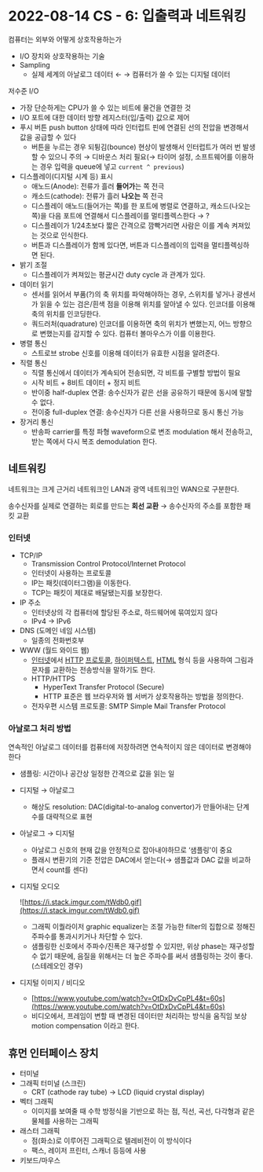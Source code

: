 # 2022-08-14 CS - 6: 입출력과 네트워킹

컴퓨터는 외부와 어떻게 상호작용하는가

- I/O 장치와 상호작용하는 기술
- Sampling
    - 실제 세계의 아날로그 데이터 ← → 컴퓨터가 쓸 수 있는 디지털 데이터

저수준 I/O

- 가장 단순하게는 CPU가 쓸 수 있는 비트에 물건을 연결한 것
- I/O 포트에 대한 데이터 방향 레지스터(입/출력) 값으로 제어
- 푸시 버튼 push button 상태에 따라 인터럽트 핀에 연결된 선의 전압을 변경해서 값을 공급할 수 있다
    - 버튼을 누르는 경우 되튕김(bounce) 현상이 발생해서 인터럽트가 여러 번 발생할 수 있으니 주의 → 디바운스 처리 필요(→ 타이머 설정, 소프트웨어를 이용하는 경우 입력을 queue에 넣고 `current ^ previous`)
- 디스플레이(디지털 시계 등) 표시
    - 애노드(Anode): 전류가 흘러 **들어가**는 쪽 전극
    - 캐소드(cathode): 전류가 흘러 **나오는** 쪽 전극
    - 디스플레이 애노드(들어가는 쪽)를 한 포트에 병렬로 연결하고, 캐소드(나오는 쪽)을 다음 포트에 연결해서 디스플레이를 멀티플렉스한다 → ?
    - 디스플레이가 1/24초보다 짧은 간격으로 깜빡거리면 사람은 이를 계속 켜져있는 것으로 인식한다.
    - 버튼과 디스플레이가 함께 있다면, 버튼과 디스플레이의 입력을 멀티플렉싱하면 된다.
- 밝기 조절
    - 디스플레이가 켜져있는 평균시간 duty cycle 과 관계가 있다.
- 데이터 읽기
    - 센서를 읽어서 부품(?)의 축 위치를 파악해야하는 경우, 스위치를 넣거나 광센서가 읽을 수 있는 검은/흰색 점을 이용해 위치를 알아낼 수 있다. 인코더를 이용해 축의 위치를 인코딩한다.
    - 쿼드러처(quadrature) 인코더를 이용하면 축의 위치가 변했는지, 어느 방향으로 변했는지를 감지할 수 있다. 컴퓨터 볼마우스가 이를 이용한다.
- 병렬 통신
    - 스트로브 strobe 신호를 이용해 데이터가 유효한 시점을 알려준다.
- 직렬 통신
    - 직렬 통신에서 데이터가 계속되어 전송되면, 각 비트를 구별할 방법이 필요
    - 시작 비트 + 8비트 데이터 + 정지 비트
    - 반이중 half-duplex 연결: 송수신자가 같은 선을 공유하기 때문에 동시에 말할 수 없다.
    - 전이중 full-duplex 연결: 송수신자가 다른 선을 사용하므로 동시 통신 가능
- 장거리 통신
    - 반송파 carrier를 특정 파형 waveform으로 변조 modulation 해서 전송하고, 받는 쪽에서 다시 복조 demodulation 한다.

## 네트워킹

네트워크는 크게 근거리 네트워크인 LAN과 광역 네트워크인 WAN으로 구분한다.

송수신자를 실제로 연결하는 회로를 만드는 **회선 교환** → 송수신자의 주소를 포함한 패킷 교환

### 인터넷

- TCP/IP
    - Transmission Control Protocol/Internet Protocol
    - 인터넷이 사용하는 프로토콜
    - IP는 패킷(데이터그램)을 이동한다.
    - TCP는 패킷이 제대로 배달됐는지를 보장한다.
- IP 주소
    - 인터넷상의 각 컴퓨터에 할당된 주소로, 하드웨어에 묶여있지 않다
    - IPv4 → IPv6
- DNS (도메인 네임 시스템)
    - 일종의 전화번호부
- WWW (월드 와이드 웹)
    - [인터넷](https://ko.wikipedia.org/wiki/%EC%9D%B8%ED%84%B0%EB%84%B7)에서 [HTTP](https://ko.wikipedia.org/wiki/HTTP) [프로토콜](https://ko.wikipedia.org/wiki/%ED%86%B5%EC%8B%A0_%ED%94%84%EB%A1%9C%ED%86%A0%EC%BD%9C), [하이퍼텍스트](https://ko.wikipedia.org/wiki/%ED%95%98%EC%9D%B4%ED%8D%BC%ED%85%8D%EC%8A%A4%ED%8A%B8), [HTML](https://ko.wikipedia.org/wiki/HTML) 형식 등을 사용하여 그림과 문자를 교환하는 전송방식을 말하기도 한다.
    - HTTP/HTTPS
        - HyperText Transfer Protocol (Secure)
        - HTTP 표준은 웹 브라우저와 웹 서버가 상호작용하는 방법을 정의한다.
    - 전자우편 시스템 프로토콜: SMTP Simple Mail Transfer Protocol

### 아날로그 처리 방법

연속적인 아날로그 데이터를 컴퓨터에 저장하려면 연속적이지 않은 데이터로 변경해야 한다

- 샘플링: 시간이나 공간상 일정한 간격으로 값을 읽는 일
- 디지털 → 아날로그
    - 해상도 resolution: DAC(digital-to-analog convertor)가 만들어내는 단계 수를 대략적으로 표현
- 아날로그 → 디지털
    - 아날로그 신호의 현재 값을 안정적으로 잡아내야하므로 ‘샘플링'이 중요
    - 플래시 변환기의 기준 전압은 DAC에서 얻는다(→ 샘플값과 DAC 값을 비교하면서 count를 센다)
- 디지털 오디오

    ![https://i.stack.imgur.com/tWdb0.gif](https://i.stack.imgur.com/tWdb0.gif)

    - 그래픽 이퀄라이저 graphic equalizer는 조절 가능한 filter의 집합으로 정해진 주파수를 통과시키거나 차단할 수 있다.
    - 샘플링한 신호에서 주파수/진폭은 재구성할 수 있지만, 위상 phase는 재구성할 수 없기 때문에, 음질을 위해서는 더 높은 주파수를 써서 샘플링하는 것이 좋다. (스테레오인 경우)
- 디지털 이미지 / 비디오
    - [https://www.youtube.com/watch?v=OtDxDvCpPL4&t=60s](https://www.youtube.com/watch?v=OtDxDvCpPL4&t=60s)
    - 비디오에서, 프레임이 변할 때 변경된 데이터만 처리하는 방식을 움직임 보상 motion compensation 이라고 한다.

## 휴먼 인터페이스 장치

- 터미널
- 그래픽 터미널 (스크린)
    - CRT (cathode ray tube) → LCD (liquid crystal display)
- 벡터 그래픽
    - 이미지를 보여줄 때 수학 방정식을 기반으로 하는 점, 직선, 곡선, 다각형과 같은 물체를 사용하는 그래픽
- 래스터 그래픽
    - 점(화소)로 이루어진 그래픽으로 텔레비전이 이 방식이다
    - 팩스, 레이저 프린터, 스캐너 등등에 사용
- 키보드/마우스
